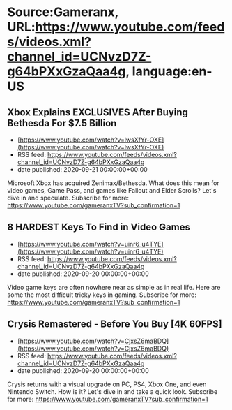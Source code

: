 # Source:Gameranx, URL:https://www.youtube.com/feeds/videos.xml?channel_id=UCNvzD7Z-g64bPXxGzaQaa4g, language:en-US

## Xbox Explains EXCLUSIVES After Buying Bethesda For $7.5 Billion
 - [https://www.youtube.com/watch?v=lwsXfYr-OXE](https://www.youtube.com/watch?v=lwsXfYr-OXE)
 - RSS feed: https://www.youtube.com/feeds/videos.xml?channel_id=UCNvzD7Z-g64bPXxGzaQaa4g
 - date published: 2020-09-21 00:00:00+00:00

Microsoft Xbox has acquired Zenimax/Bethesda. What does this mean for video games, Game Pass, and games like Fallout and Elder Scrolls? Let's dive in and speculate.
Subscribe for more: https://www.youtube.com/gameranxTV?sub_confirmation=1

## 8 HARDEST Keys To Find in Video Games
 - [https://www.youtube.com/watch?v=uinr6_u4TYE](https://www.youtube.com/watch?v=uinr6_u4TYE)
 - RSS feed: https://www.youtube.com/feeds/videos.xml?channel_id=UCNvzD7Z-g64bPXxGzaQaa4g
 - date published: 2020-09-20 00:00:00+00:00

Video game keys are often nowhere near as simple as in real life. Here are some the most difficult tricky keys in gaming.
Subscribe for more: https://www.youtube.com/gameranxTV?sub_confirmation=1

## Crysis Remastered - Before You Buy [4K 60FPS]
 - [https://www.youtube.com/watch?v=CjxsZ6maBDQ](https://www.youtube.com/watch?v=CjxsZ6maBDQ)
 - RSS feed: https://www.youtube.com/feeds/videos.xml?channel_id=UCNvzD7Z-g64bPXxGzaQaa4g
 - date published: 2020-09-20 00:00:00+00:00

Crysis returns with a visual upgrade on PC, PS4, Xbox One, and even Nintendo Switch. How is it? Let's dive in and take a quick look.
Subscribe for more: https://www.youtube.com/gameranxTV?sub_confirmation=1

